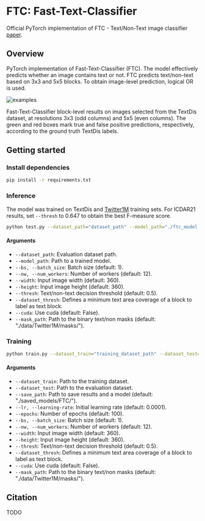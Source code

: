 # FTC: Fast-Text-Classifier
Official PyTorch implementation of FTC - Text/Non-Text image classifier [paper](https://drive.google.com/file/d/1V4OJ9k565BoNFz7PWwvSV4EIkfAhyTin/view?usp=sharing).

## Overview
PyTorch implementation of Fast-Text-Classifier (FTC).
The model effectively predicts whether an image contains text or not.
FTC predicts text/non-text based on 3x3 and 5x5 blocks.
To obtain image-level prediction, logical OR is used. 

![examples](https://user-images.githubusercontent.com/31310903/125055904-fb95f080-e0a7-11eb-8b8a-4e23adc726fd.jpg)

Fast-Text-Classifier block-level results on images selected from the TextDis
dataset, at resolutions 3x3 (odd columns) and 5x5 (even columns). The green and red
boxes mark true and false positive predictions, respectively, according to the ground
truth TextDis labels.

## Getting started
### Install dependencies
```bash
pip install -r requirements.txt
```

### Inference
The model was trained on TextDis and [Twitter1M](http://ptak.felk.cvut.cz/personal/kraliji2/twitter1m) training sets.
For ICDAR21 results, set `--thresh` to 0.647 to obtain the best F-measure score.

```bash
python test.py --dataset_path="dataset_path" --model_path="./ftc_model.pth"
```

#### Arguments
- `--dataset_path`: Evaluation dataset path.
- `--model_path`: Path to a trained model.
- `--bs, --batch_size`: Batch size (default: 1).
- `--nw, --num_workers`: Number of workers (default: 12).
- `--width`: Input image width (default: 360).
- `--height`: Input image height (default: 360). 
- `--thresh`: Text/non-text decision threshold (default: 0.5). 
- `--dataset_thresh`: Defines a minimum text area coverage of a block to label as text block.
- `--cuda`: Use cuda (default: False).
- `--mask_path`: Path to the binary text/non masks (default: "./data/Twitter1M/masks/").


### Training
```bash
python train.py --dataset_train="training_dataset_path" --dataset_test="evaluation_dataset_path"
```

#### Arguments

- `--dataset_train`: Path to the training dataset. 
- `--dataset_test`: Path to the evaluation dataset.
- `--save_path`: Path to save results and a model  (default: "./saved_models/FTC/").
- `--lr, --learning-rate`: Initial learning rate (default: 0.0001).
- `--epochs`: Number of epochs (default: 100).
- `--bs, --batch_size`: Batch size (default: 1).
- `--nw, --num_workers`: Number of workers (default: 12).
- `--width`: Input image width (default: 360).
- `--height`: Input image height (default: 360). 
- `--thresh`: Text/non-text decision threshold (default: 0.5). 
- `--dataset_thresh`: Defines a minimum text area coverage of a block to label as text block.
- `--cuda`: Use cuda (default: False).
- `--mask_path`: Path to the binary text/non masks (default: "./data/Twitter1M/masks/").


## Citation
TODO
